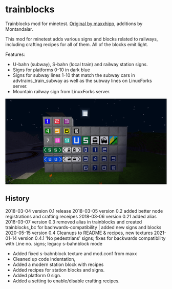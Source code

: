 # trainblocks

Trainblocks mod for minetest. [Original by maxxhipp](https://github.com/maxhipp/trainblocks_bc ), additions by Montandalar.

This mod for minetest adds various signs and blocks related to railways, including crafting recipes for all of them. All of the blocks emit light.

Features:

* U-bahn (subway), S-bahn (local train) and railway station signs.
* Signs for platforms 0-10 in dark blue
* Signs for subway lines 1-10 that match the subway cars in
  advtrains\_train\_subway as well as the subway lines on LinuxForks server.
* Mountain railway sign from LinuxForks server.

![Screenshot showing all of the blocks in the mod](screenshot.png)

## History
2018-03-04  version 0.1  release
2018-03-05  version 0.2  added better node registrations and crafting receipes
2018-03-06  version 0.21 added alias
2018-03-07  version 0.3  removed alias in trainblocks and created trainblocks_bc for bachwards-compatibility | added new signs and blocks
2020-05-15  version 0.4  Cleanups to README & recipes, new textures
2021-01-14  version 0.4.1 'No pedestrians' signs; fixes for backwards
compatibility with Line no. signs; legacy s-bahnblock mode

* Added fixed s-bahnblock texture and mod.conf from maxx
* Cleaned up code indentation,
* Added a modern station block with recipes
* Added recipes for station blocks and signs.
* Added platform 0 sign.
* Added a setting to enable/disable crafting recipes.
